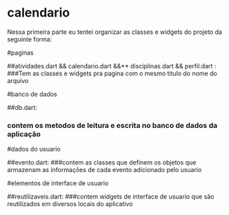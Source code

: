 # calendario

Nessa primeira parte eu tentei organizar as classes e widgets do projeto da seguinte forma:

#paginas

##atividades.dart && calendario.dart &&** disciplinas.dart && perfil.dart :
###Tem as classes e widgets pra pagina com o mesmo titulo do nome do arquivo

#banco de dados

##db.dart:
### contem os metodos de leitura e escrita no banco de dados da aplicação

#dados do usuario

##evento.dart:
###contem as classes que definem os objetos que armazenam as informações de cada evento adicionado pelo usuario

#elementos de interface de usuario

##reutilizaveis.dart:
###contem widgets de interface de usuario que são reutilizados em diversos locais do aplicativo

